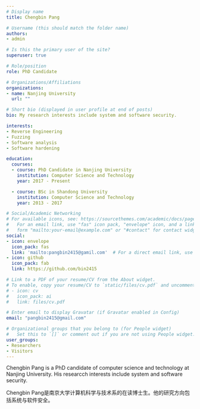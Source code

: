 ```yaml
---
# Display name
title: Chengbin Pang

# Username (this should match the folder name)
authors:
- admin

# Is this the primary user of the site?
superuser: true

# Role/position
role: PhD Candidate

# Organizations/Affiliations
organizations:
- name: Nanjing University
  url: ""

# Short bio (displayed in user profile at end of posts)
bio: My research interests include system and software security.

interests:
- Reverse Engineering
- Fuzzing
- Software analysis
- Software hardening

education:
  courses:
  - course: PhD Candidate in Nanjing University
    institution: Computer Science and Technology
    year: 2017 - Present

  - course: BSc in Shandong University
    institution: Computer Science and Technology
    year: 2013 - 2017

# Social/Academic Networking
# For available icons, see: https://sourcethemes.com/academic/docs/page-builder/#icons
#   For an email link, use "fas" icon pack, "envelope" icon, and a link in the
#   form "mailto:your-email@example.com" or "#contact" for contact widget.
social:
- icon: envelope
  icon_pack: fas
  link: 'mailto:pangbin2415@gamil.com'  # For a direct email link, use "mailto:test@example.org".
- icon: github
  icon_pack: fab
  link: https://github.com/bin2415

# Link to a PDF of your resume/CV from the About widget.
# To enable, copy your resume/CV to `static/files/cv.pdf` and uncomment the lines below.
# - icon: cv
#   icon_pack: ai
#   link: files/cv.pdf

# Enter email to display Gravatar (if Gravatar enabled in Config)
email: "pangbin2415@gmail.com"

# Organizational groups that you belong to (for People widget)
#   Set this to `[]` or comment out if you are not using People widget.
user_groups:
- Researchers
- Visitors
---
```


Chengbin Pang is a PhD candidate of computer science and technology at Nanjing University. His researcch interests include system and software security.

Chengbin Pang是南京大学计算机科学与技术系的在读博士生。他的研究方向包括系统与软件安全。
